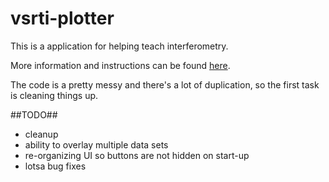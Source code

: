 # vsrti-plotter #

This is a application for helping teach interferometry.

More information and instructions can be found [here][project_homepage].

The code is a pretty messy and there's a lot of duplication, so the first task is cleaning things up.

##TODO##

- cleanup
- ability to overlay multiple data sets
- re-organizing UI so buttons are not hidden on start-up
- lotsa bug fixes

[project_homepage]: http://www1.union.edu/marrj/radioastro/Instructions_VSRTI_Plotter.html
